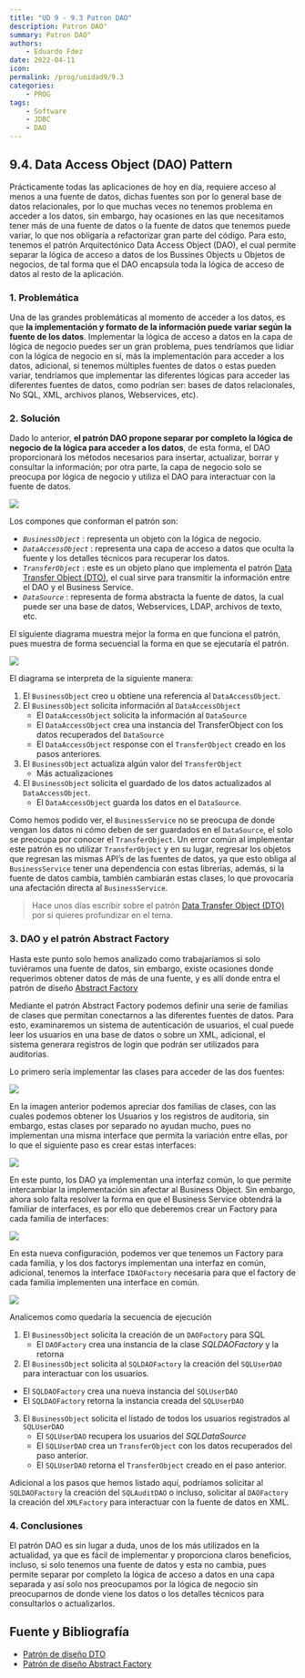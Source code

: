 ```yaml
---
title: "UD 9 - 9.3 Patron DAO"
description: Patron DAO"
summary: Patron DAO"
authors:
    - Eduardo Fdez
date: 2022-04-11
icon:   
permalink: /prog/unidad9/9.3
categories:
    - PROG
tags:
    - Software
    - JDBC
    - DAO
---
```


## 9.4. Data Access Object (DAO) Pattern

Prácticamente todas las aplicaciones de hoy en día, requiere acceso al menos a una fuente de datos, dichas fuentes son por lo general base de datos relacionales, por lo que muchas veces no tenemos problema en acceder a los datos, sin embargo, hay ocasiones en las que necesitamos tener más de una fuente de datos o la fuente de datos que tenemos puede variar, lo que nos obligaría a refactorizar gran parte del código. Para esto, tenemos el patrón Arquitectónico Data Access Object (DAO), el cual permite separar la lógica de acceso a datos de los Bussines Objects u Objetos de negocios, de tal forma que el DAO encapsula toda la lógica de acceso de datos al resto de la aplicación.

### 1. Problemática

Una de las grandes problemáticas al momento de acceder a los datos, es que **la implementación y formato de la información puede variar según la fuente de los datos**. Implementar la lógica de acceso a datos en la capa de lógica de negocio puedes ser un gran problema, pues tendríamos que lidiar con la lógica de negocio en sí, más la implementación para acceder a los datos, adicional, si tenemos múltiples fuentes de datos o estas pueden variar, tendríamos que implementar las diferentes lógicas para acceder las diferentes fuentes de datos, como podrían ser: bases de datos relacionales, No SQL, XML, archivos planos, Webservices, etc).

### 2. Solución

Dado lo anterior, **el patrón DAO propone separar por completo la lógica de negocio de la lógica para acceder a los datos**, de esta forma, el DAO proporcionará los métodos necesarios para insertar, actualizar, borrar y consultar la información; por otra parte, la capa de negocio solo se preocupa por lógica de negocio y utiliza el DAO para interactuar con la fuente de datos.

![](assets/UML-Clases.png)

Los compones que conforman el patrón son:

* *`BusinessObject`* : representa un objeto con la lógica de negocio.    
* *`DataAccessObject`* : representa una capa de acceso a datos que oculta la fuente y los detalles técnicos para recuperar los datos.    
* *`TransferObject`* : este es un objeto plano que implementa el patrón [Data Transfer Object (DTO)](https://www.oscarblancarteblog.com/2018/11/30/data-transfer-object-dto-patron-diseno/), el cual sirve para transmitir la información entre el DAO y el Business Service.     
* *`DataSource`* : representa de forma abstracta la fuente de datos, la cual puede ser una base de datos, Webservices, LDAP, archivos de texto, etc.    

El siguiente diagrama muestra mejor la forma en que funciona el patrón, pues muestra de forma secuencial la forma en que se ejecutaría el patrón.

![](assets/UML-sequence.png)

El diagrama se interpreta de la siguiente manera:

1. El `BusinessObject` creo u obtiene una referencia al  `DataAccessObject`.   
2. El `BusinessObject` solicita información al `DataAccessObject`   
    * El `DataAccessObject` solicita la información al `DataSource`   
    * El `DataAccessObject` crea una instancia del TransferObject con los datos recuperados del `DataSource`   
    * El `DataAccessObject` response con el `TransferObject` creado en los pasos anteriores.    
3. El `BusinessObject` actualiza algún valor del `TransferObject`    
    * Más actualizaciones   
4. El `BusinessObject` solicita el guardado de los datos actualizados al  `DataAccessObject`.    
    * El `DataAccessObject` guarda los datos en el  `DataSource`.    

Como hemos podido ver, el `BusinessService` no se preocupa de donde vengan los datos ni cómo deben de ser guardados en el `DataSource`, el solo se preocupa por conocer el `TransferObject`. Un error común al implementar este patrón es no utilizar `TransferObject` y en su lugar, regresar los objetos que regresan las mismas API’s de las fuentes de datos, ya que esto obliga al `BusinessService` tener una dependencia con estas librerías, además, si la fuente de datos cambia, también cambiarán estas clases, lo que provocaría una afectación directa al `BusinessService`.

> Hace unos días escribir sobre el patrón [Data Transfer Object (DTO)](https://www.oscarblancarteblog.com/2018/11/30/data-transfer-object-dto-patron-diseno/) por si quieres profundizar en el tema.

### 3. DAO y el patrón Abstract Factory

Hasta este punto solo hemos analizado como trabajaríamos si solo tuviéramos una fuente de datos, sin embargo, existe ocasiones donde requerimos obtener datos de más de una fuente, y es allí donde entra el patrón de diseño [Abstract Factory](https://reactiveprogramming.io/books/design-patterns/es/catalog/abstract-factory)

Mediante el patrón Abstract Factory podemos definir una serie de familias de clases que permitan conectarnos a las diferentes fuentes de datos. Para esto, examinaremos un sistema de autenticación de usuarios, el cual puede leer los usuarios en una base de datos o sobre un XML, adicional, el sistema generara registros de login que podrán ser utilizados para auditorias.

Lo primero sería implementar las clases para acceder de las dos fuentes:

![](assets/UML-Diagramas-Familys.png)

En la imagen anterior podemos apreciar dos familias de clases, con las cuales podemos obtener los Usuarios y los registros de auditoria, sin embargo, estas clases por separado no ayudan mucho, pues no implementan una misma interface que permita la variación entre ellas, por lo que el siguiente paso es crear estas interfaces:

![](assets/UML-Diagramas-Familys-interface.png)

En este punto, los DAO ya implementan una interfaz común, lo que permite intercambiar la implementación sin afectar al Business Object. Sin embargo, ahora solo falta resolver la forma en que el Business Service obtendrá la familiar de interfaces, es por ello que deberemos crear un Factory para cada familia de interfaces:

![](assets/UML-Diagramas-Family-Factory.png)

En esta nueva configuración, podemos ver que tenemos un Factory para cada familia, y los dos factorys implementan una interfaz en común, adicional, tenemos la interface `IDAOFactory` necesaria para que el factory de cada familia implementen una interface en común.

![](assets/UML-DAO-factory.png)

Analicemos como quedaría la secuencia de ejecución

1. El `BusinessObject` solicita la creación de un `DAOFactory` para SQL    
    * El `DAOFactory` crea una instancia de la clase *SQLDAOFactory* y la retorna    
2. El `BusinessObject` solicita al `SQLDAOFactory` la creación del `SQLUserDAO` para interactuar con los usuarios.   
  * El `SQLDAOFactory` crea una nueva instancia del `SQLUserDAO`    
  * El `SQLDAOFactory` retorna la instancia creada del `SQLUserDAO`    
3. El `BusinessObject` solicita el listado de todos los usuarios registrados al `SQLUserDAO`    
    * El `SQLUserDAO` recupera los usuarios del *SQLDataSource*    
    * El `SQLUserDAO` crea un `TransferObject` con los datos recuperados del paso anterior.    
    * El `SQLUserDAO` retorna el `TransferObject` creado en el paso anterior.    

Adicional a los pasos que hemos listado aquí, podríamos solicitar al `SQLDAOFactory` la creación del `SQLAuditDAO` o incluso, solicitar al `DAOFactory` la creación del `XMLFactory` para interactuar con la fuente de datos en XML.

### 4. Conclusiones

El patrón DAO es sin lugar a duda, unos de los más utilizados en la actualidad, ya que es fácil de implementar y proporciona claros beneficios, incluso, si solo tenemos una fuente de datos y esta no cambia, pues permite separar por completo la lógica de acceso a datos en una capa separada y así solo nos preocupamos por la lógica de negocio sin preocuparnos de donde viene los datos o los detalles técnicos para consultarlos o actualizarlos.


## Fuente y Bibliografía

- [Patrón de diseño DTO](https://www.oscarblancarteblog.com/2018/11/30/data-transfer-object-dto-patron-diseno/)
- [Patrón de diseño Abstract Factory](https://reactiveprogramming.io/books/design-patterns/es/catalog/abstract-factory)
